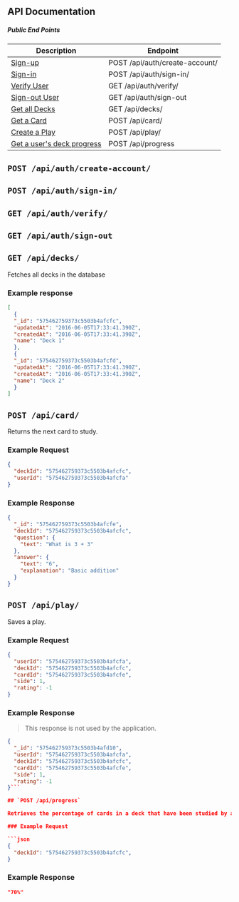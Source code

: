 ## API Documentation

##### Public End Points

|Description|Endpoint|
|---|---|
|[Sign-up](#post-apiauthcreate-account)|POST /api/auth/create-account/|
|[Sign-in](#post-apiauthsign-in)|POST /api/auth/sign-in/|
|[Verify User](#get-apiauthverify)|GET /api/auth/verify/|
|[Sign-out User](#get-apiauthsign-out)|GET /api/auth/sign-out|
|[Get all Decks](#get-apidecks)|GET /api/decks/|
|[Get a Card](#post-apicard)|POST /api/card/|
|[Create a Play](#post-apiplay)|POST /api/play/|
|[Get a user's deck progress](#post-apiprogress)|POST /api/progress|

## `POST /api/auth/create-account/`
## `POST /api/auth/sign-in/`
## `GET /api/auth/verify/`
## `GET /api/auth/sign-out`

## `GET /api/decks/`

Fetches all decks in the database

### Example response

```json
[
  {
  "_id": "575462759373c5503b4afcfc",
  "updatedAt": "2016-06-05T17:33:41.390Z",
  "createdAt": "2016-06-05T17:33:41.390Z",
  "name": "Deck 1"
  },
  {
  "_id": "575462759373c5503b4afcfd",
  "updatedAt": "2016-06-05T17:33:41.390Z",
  "createdAt": "2016-06-05T17:33:41.390Z",
  "name": "Deck 2"
  }
]
```

## `POST /api/card/`

Returns the next card to study.

### Example Request

```json
{
  "deckId": "575462759373c5503b4afcfc",
  "userId": "575462759373c5503b4afcfa"
}
```
### Example Response

```json
{
  "_id": "575462759373c5503b4afcfe",
  "deckId": "575462759373c5503b4afcfc",
  "question": {
    "text": "What is 3 + 3"
  },
  "answer": {
    "text": "6",
    "explanation": "Basic addition"
  }
}
```

## `POST /api/play/`

Saves a play.

### Example Request

```json
{
  "userId": "575462759373c5503b4afcfa",
  "deckId": "575462759373c5503b4afcfc",
  "cardId": "575462759373c5503b4afcfe",
  "side": 1,
  "rating": -1
}
```
### Example Response

> This response is not used by the application.

```json
{
  "_id": "575462759373c5503b4afd10",
  "userId": "575462759373c5503b4afcfa",
  "deckId": "575462759373c5503b4afcfc",
  "cardId": "575462759373c5503b4afcfe",
  "side": 1,
  "rating": -1
}```

## `POST /api/progress`

Retrieves the percentage of cards in a deck that have been studied by a user.

### Example Request

```json
{
  "deckId": "575462759373c5503b4afcfc",
}
```

### Example Response

```json
"70%"
```
